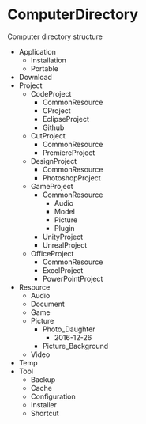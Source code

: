 # ComputerDirectory
Computer directory structure

* Application
    * Installation
    * Portable
* Download
* Project
    * CodeProject
		* CommonResource
        * CProject
		* EclipseProject
		* Github
    * CutProject
		* CommonResource
		* PremiereProject
    * DesignProject
		* CommonResource
		* PhotoshopProject
    * GameProject
		* CommonResource
			* Audio
			* Model
			* Picture
			* Plugin
		* UnityProject
		* UnrealProject
	* OfficeProject
		* CommonResource
		* ExcelProject
		* PowerPointProject
* Resource
	* Audio
	* Document
	* Game
	* Picture
		* Photo_Daughter
			* 2016-12-26
		* Picture_Background
	* Video
* Temp
* Tool
	* Backup
	* Cache
	* Configuration
	* Installer
	* Shortcut